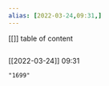 ```yaml
---
alias: [2022-03-24,09:31,]
---
```

[[]]
table of content
```toc
```

[[2022-03-24]] 09:31

```query
"1699"
```